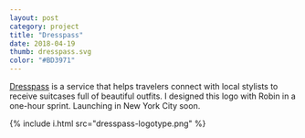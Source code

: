 ```yaml
---
layout: post
category: project
title: "Dresspass"
date: 2018-04-19
thumb: dresspass.svg
color: "#BD3971"
---
```


<a href="https://dresspass.co/">Dresspass</a> is a service that helps travelers connect with local stylists to receive suitcases full of beautiful outfits. I designed this logo with Robin in a one-hour sprint. Launching in New York City soon.

{% include i.html src="dresspass-logotype.png" %}
